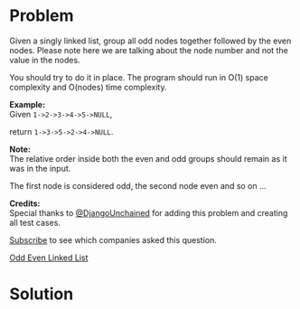 
# Problem

Given a singly linked list, group all odd nodes together followed by the even
nodes. Please note here we are talking about the node number and not the value
in the nodes.

You should try to do it in place. The program should run in O(1) space
complexity and O(nodes) time complexity.

**Example:**  
Given `1->2->3->4->5->NULL`,

return `1->3->5->2->4->NULL`.

**Note:**  
The relative order inside both the even and odd groups should remain as it was
in the input.

The first node is considered odd, the second node even and so on ...

**Credits:**  
Special thanks to
[@DjangoUnchained](https://leetcode.com/discuss/user/DjangoUnchained) for
adding this problem and creating all test cases.

[Subscribe](/subscribe/) to see which companies asked this question.



[Odd Even Linked List](https://leetcode.com/problems/odd-even-linked-list)

# Solution




